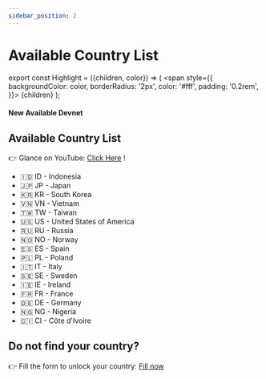 ```yaml
---
sidebar_position: 2
---
```


# Available Country List


export const Highlight = ({children, color}) => (
  <span
    style={{
      backgroundColor: color,
      borderRadius: '2px',
      color: '#fff',
      padding: '0.2rem',
    }}>
    {children}
  </span>
);

#### New Available <Highlight color="#25c2a0">Devnet</Highlight>

## Available Country List
👉 Glance on YouTube: [Click Here](https://www.youtube.com/watch?v=zGfZFXxIl2Y) !

- 🇮🇩 ID - Indonesia
- 🇯🇵 JP - Japan
- 🇰🇷 KR - South Korea
- 🇻🇳 VN - Vietnam
- 🇹🇼 TW - Taiwan
- 🇺🇸 US - United States of America
- 🇷🇺 RU - Russia
- 🇳🇴 NO - Norway
- 🇪🇸 ES - Spain
- 🇵🇱 PL - Poland
- 🇮🇹 IT - Italy
- 🇸🇪 SE - Sweden
- 🇮🇪 IE - Ireland
- 🇫🇷 FR - France
- 🇩🇪 DE - Germany
- 🇳🇬 NG - Nigeria
- 🇨🇮 CI - Côte d'Ivoire

## Do not find your country?

👉 Fill the form to unlock your country: [Fill now](https://forms.gle/WoL8c9GStDYrMpbb6)